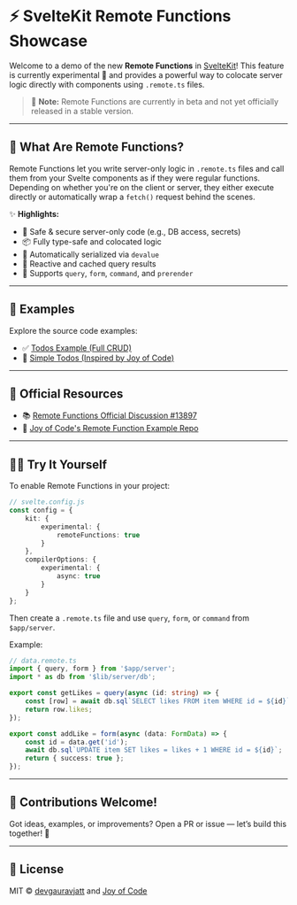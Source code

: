 # ⚡ SvelteKit Remote Functions Showcase

Welcome to a demo of the new **Remote Functions** in [SvelteKit](https://github.com/sveltejs/kit/discussions/13897)! This feature is currently experimental 🧪 and provides a powerful way to colocate server logic directly with components using `.remote.ts` files.

> 🧠 **Note:** Remote Functions are currently in beta and not yet officially released in a stable version.

---

## 🧪 What Are Remote Functions?

Remote Functions let you write server-only logic in `.remote.ts` files and call them from your Svelte components as if they were regular functions. Depending on whether you're on the client or server, they either execute directly or automatically wrap a `fetch()` request behind the scenes.

✨ **Highlights:**

- 🔐 Safe & secure server-only code (e.g., DB access, secrets)
- 📦 Fully type-safe and colocated logic
- 💨 Automatically serialized via `devalue`
- 🔄 Reactive and cached query results
- 🧩 Supports `query`, `form`, `command`, and `prerender`

---

## 📂 Examples

Explore the source code examples:

- ✅ [Todos Example (Full CRUD)](https://github.com/devgauravjatt/svelte-remote-functions-example/tree/main/src/routes/todos)
- 🧱 [Simple Todos (Inspired by Joy of Code)](https://github.com/devgauravjatt/svelte-remote-functions-example/tree/main/src/routes/todos-simple)

---

## 🔗 Official Resources

- 📚 [Remote Functions Official Discussion #13897](https://github.com/sveltejs/kit/discussions/13897)
- 🎥 [Joy of Code's Remote Function Example Repo](https://github.com/mattcroat/svelte-rpc-example)

---

## 🧑‍💻 Try It Yourself

To enable Remote Functions in your project:

```ts
// svelte.config.js
const config = {
	kit: {
		experimental: {
			remoteFunctions: true
		}
	},
	compilerOptions: {
		experimental: {
			async: true
		}
	}
};
```

Then create a `.remote.ts` file and use `query`, `form`, or `command` from `$app/server`.

Example:

```ts
// data.remote.ts
import { query, form } from '$app/server';
import * as db from '$lib/server/db';

export const getLikes = query(async (id: string) => {
	const [row] = await db.sql`SELECT likes FROM item WHERE id = ${id}`;
	return row.likes;
});

export const addLike = form(async (data: FormData) => {
	const id = data.get('id');
	await db.sql`UPDATE item SET likes = likes + 1 WHERE id = ${id}`;
	return { success: true };
});
```

---

## 📣 Contributions Welcome!

Got ideas, examples, or improvements? Open a PR or issue — let’s build this together! 🚀

---

## 📜 License

MIT © [devgauravjatt](https://github.com/devgauravjatt) and [Joy of Code](https://github.com/mattcroat)
